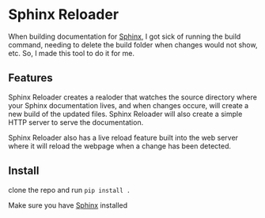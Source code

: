 # Sphinx Reloader
When building documentation for [Sphinx](https://www.sphinx-doc.org/en/master/), I got sick of running the build command, needing to delete the build folder when changes would not show, etc. So, I made this tool to do it for me.


## Features
Sphinx Reloader creates a realoder that watches the source directory where your Sphinx documentation lives, and when changes occure, will create a new build of the updated files. Sphinx Reloader will also create a simple HTTP server to serve the documentation.

Sphinx Reloader also has a live reload feature built into the web server where it will reload the webpage when a change has been detected.

## Install
clone the repo and run `pip install .`

Make sure you have [Sphinx](https://www.sphinx-doc.org/en/master/) installed